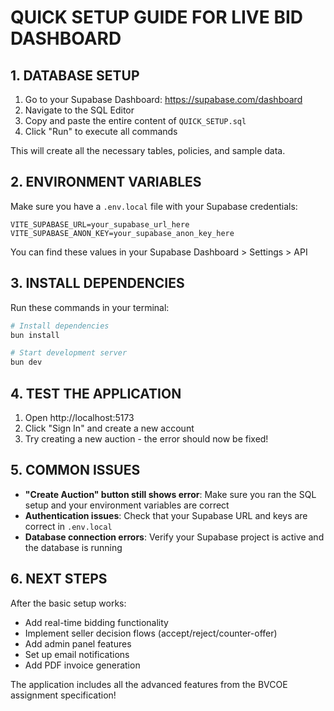 # QUICK SETUP GUIDE FOR LIVE BID DASHBOARD

## 1. DATABASE SETUP

1. Go to your Supabase Dashboard: https://supabase.com/dashboard
2. Navigate to the SQL Editor
3. Copy and paste the entire content of `QUICK_SETUP.sql` 
4. Click "Run" to execute all commands

This will create all the necessary tables, policies, and sample data.

## 2. ENVIRONMENT VARIABLES

Make sure you have a `.env.local` file with your Supabase credentials:

```
VITE_SUPABASE_URL=your_supabase_url_here
VITE_SUPABASE_ANON_KEY=your_supabase_anon_key_here
```

You can find these values in your Supabase Dashboard > Settings > API

## 3. INSTALL DEPENDENCIES

Run these commands in your terminal:

```powershell
# Install dependencies
bun install

# Start development server
bun dev
```

## 4. TEST THE APPLICATION

1. Open http://localhost:5173
2. Click "Sign In" and create a new account
3. Try creating a new auction - the error should now be fixed!

## 5. COMMON ISSUES

- **"Create Auction" button still shows error**: Make sure you ran the SQL setup and your environment variables are correct
- **Authentication issues**: Check that your Supabase URL and keys are correct in `.env.local`
- **Database connection errors**: Verify your Supabase project is active and the database is running

## 6. NEXT STEPS

After the basic setup works:
- Add real-time bidding functionality
- Implement seller decision flows (accept/reject/counter-offer)
- Add admin panel features
- Set up email notifications
- Add PDF invoice generation

The application includes all the advanced features from the BVCOE assignment specification!
